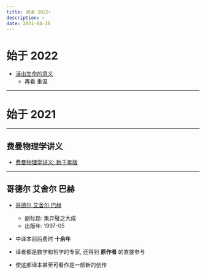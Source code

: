 ```yaml
---
title: 阅读 2022+
description: ~
date: 2021-04-16
---
```


# 始于 2022

* [活出生命的意义](https://book.douban.com/subject/5330333/)
  - 再看 重温

------------------

# 始于 2021

------------------

## 费曼物理学讲义

* [费曼物理学讲义: 新千年版](https://book.douban.com/subject/26662048/)

------------------

## 哥德尔 艾舍尔 巴赫

* [哥德尔 艾舍尔 巴赫](https://book.douban.com/subject/1291204/)
  - 副标题: 集异璧之大成
  - 出版年: 1997-05

* 中译本前后费时 **十余年**
* 译者都是数学和哲学的专家, 还得到 **原作者** 的直接参与
* 使这部译本甚至可看作是一部新的创作

